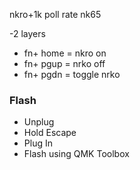 nkro+1k poll rate nk65

-2 layers
- fn+ home = nkro on 
- fn+ pgup = nrko off
- fn+ pgdn = toggle nrko

### Flash ###

- Unplug
- Hold Escape
- Plug In
- Flash using QMK Toolbox
